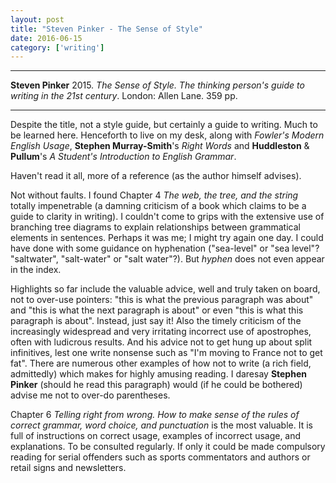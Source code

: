 ```yaml
---
layout: post
title: "Steven Pinker - The Sense of Style"
date: 2016-06-15
category: ['writing']
---
```


***
<b>Steven Pinker</b> 2015. _The Sense of Style. The thinking person's guide to writing in the 21st century_.  London: Allen Lane. 359 pp.

***

Despite the title, not a style guide, but certainly a guide to writing.  Much to be learned here.  Henceforth to live on my desk, along with  _Fowler's Modern English Usage_, **Stephen Murray-Smith**'s _Right Words_ and **Huddleston** & **Pullum**'s _A Student's Introduction to English Grammar_.

Haven't read it all, more of a reference (as the author himself advises).  

Not without faults.  I found Chapter 4 _The web, the tree, and the string_ totally impenetrable (a damning criticism of a book which claims to be a guide to clarity in writing).  I couldn't come to grips with the extensive use of branching tree diagrams to explain relationships between grammatical elements in sentences.  Perhaps it was me; I might try again one day.  I could have done with some guidance on hyphenation ("sea-level" or "sea level"?  "saltwater", "salt-water" or "salt water"?).  But _hyphen_ does not even appear in the index.

Highlights so far include the valuable advice, well and truly taken on board, not to over-use pointers: "this is what the previous paragraph was about" and "this is what the next paragraph is about" or even "this is what this paragraph is about".  Instead, just say it! Also the timely criticism of the increasingly widespread and very irritating incorrect use of apostrophes, often with ludicrous results.    And his advice not to get hung up about split infinitives, lest one write nonsense such as "I'm moving to France not to get fat".  There are numerous other examples of how not to write (a rich field, admittedly) which makes for highly amusing reading. I daresay **Stephen Pinker** (should he read this paragraph) would (if he could be bothered) advise me not to over-do parentheses.

Chapter 6 _Telling right from wrong. How to make sense of the rules of correct grammar, word choice, and punctuation_ is the most valuable.  It is full of instructions on correct usage, examples of incorrect usage, and explanations.  To be consulted regularly.  If only it could be made compulsory reading for serial offenders such as sports commentators and authors or retail signs and newsletters.


